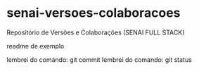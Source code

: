 # senai-versoes-colaboracoes
Repositório de Versões e Colaborações (SENAI FULL STACK)

readme de exemplo


lembrei do comando: git commit
lembrei do comando: git status

